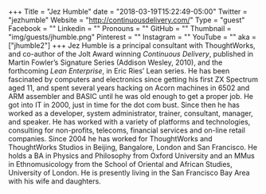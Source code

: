 +++
Title = "Jez Humble"
date = "2018-03-19T15:22:49-05:00"
Twitter = "jezhumble"
Website = "http://continuousdelivery.com/"
Type = "guest"
Facebook = ""
Linkedin = ""
Pronouns = ""
GitHub = ""
Thumbnail = "img/guests/jhumble.png"
Pinterest = ""
Instagram = ""
YouTube = ""
aka = ["jhumble2"]
+++
Jez Humble is a principal consultant with ThoughtWorks, and co-author of the Jolt Award winning _Continuous Delivery_, published in Martin Fowler’s Signature Series (Addison Wesley, 2010), and the forthcoming _Lean Enterprise_, in Eric Ries’ Lean series. He has been fascinated by computers and electronics since getting his first ZX Spectrum aged 11, and spent several years hacking on Acorn machines in 6502 and ARM assembler and BASIC until he was old enough to get a proper job. He got into IT in 2000, just in time for the dot com bust. Since then he has worked as a developer, system administrator, trainer, consultant, manager, and speaker. He has worked with a variety of platforms and technologies, consulting for non-profits, telecoms, financial services and on-line retail companies. Since 2004 he has worked for ThoughtWorks and ThoughtWorks Studios in Beijing, Bangalore, London and San Francisco. He holds a BA in Physics and Philosophy from Oxford University and an MMus in Ethnomusicology from the School of Oriental and African Studies, University of London. He is presently living in the San Francisco Bay Area with his wife and daughters.
